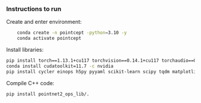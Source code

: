 ### Instructions to run

Create and enter environment:
```bash
    conda create -n pointcept -python=3.10 -y
    conda activate pointcept
```

Install libraries:
```bash
pip install torch==1.13.1+cu117 torchvision==0.14.1+cu117 torchaudio==0.13.1 --extra-index-url https://download.pytorch.org/whl/cu117
conda install cudatoolkit=11.7 -c nvidia
pip install cycler einops h5py pyyaml scikit-learn scipy tqdm matplotlib
```

Compile C++ code:
```bash
pip install pointnet2_ops_lib/.
```
